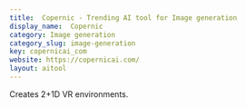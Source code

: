 ```yaml
---
title:  Copernic - Trending AI tool for Image generation
display_name:  Copernic
category: Image generation
category_slug: image-generation
key: copernicai_com
website: https://copernicai.com/
layout: aitool
---
```


Creates 2+1D VR environments.
